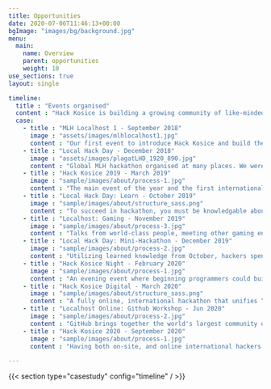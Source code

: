 ```yaml
---
title: Opportunities
date: 2020-07-06T11:46:13+00:00
bgImage: "images/bg/background.jpg"
menu:
  main:
    name: Overview
    parent: opportunities
    weight: 10
use_sections: true
layout: single

timeline:
  title : "Events organised"
  content : "Hack Kosice is building a growing community of like-minded people passionate about technology. Here is the list of events Hack Kosice organised for the hackers."
  case:
    - title : "MLH Localhost 1 - September 2018"
      image : "assets/images/mlhlocalhost1.jpg"
      content : "Our first event to introduce Hack Kosice and build the local community with MLH."
    - title : "Local Hack Day - December 2018"
      image : "assets/images/plagatLHD_1920_890.jpg"
      content : "Global MLH hackathon organised at many places. We were one of the hosts."
    - title : "Hack Kosice 2019 - March 2019"
      image : "sample/images/about/process-1.jpg"
      content : "The main event of the year and the first international student hackathon with accreditation from Major League Hacking in Slovakia. 150 participants were chosen from 551 registrations from 44 countries to compete in different categories and created an inspirational environment of the international hackathon."
    - title : "Local Hack Day: Learn - October 2019"
      image : "sample/images/about/structure_sass.png"
      content : "To succeed in hackathon, you must be knowledgable about new and exciting technologies. In this one day conference, we introduced hackers to new software and services that can make their next project better than ever."
    - title : "Localhost: Gaming - November 2019"
      image : "sample/images/about/process-3.jpg"
      content : "Talks from world-class people, meeting other gaming enthusiasts and eat free pizza - all for hackers who attended this one-day event."
    - title : "Local Hack Day: Mini-Hackathon - December 2019"
      image : "sample/images/about/process-2.jpg"
      content : "Utilizing learned knowledge from October, hackers spent 12 hours creating small and simple, but interesting projects in a friendly half-hackathon."
    - title : "Hack Kosice Night - February 2020"
      image : "sample/images/about/process-1.jpg"
      content : "An evening event where beginning programmers could build their first skills for Amazon Alexa. Furthermore, the author of the best project won the Amazon Echo Dot 3!"
    - title : "Hack Kosice Digital - March 2020"
      image : "sample/images/about/structure_sass.png"
      content : "A fully online, international hackathon that unifies “best brains” to fight the pandemic. Hack Kosice Digital, supported by Major League Hacking, was a full weekend online event so that hackers could get enough of sleep! Winning projects were pushed to health authorities!"
    - title : "Localhost Online: Github Workshop - Jun 2020"
      image : "sample/images/about/process-2.jpg"
      content : "GitHub brings together the world's largest community of developers to discover, share, and build better software. In this workshop, attendes learned how to use git effectively and get their projects on next level."
    - title : "Hack Kosice 2020 - September 2020"
      image : "sample/images/about/process-1.jpg"
      content : "Having both on-site, and online international hackers makes from Hack Kosice 2020 a first hybrid hackathon in centre Europe. With support from Major League Hacking, Hack Kosice 2020 will get into th eline of the highest qualitative class of student hackathons all around the world."

---
```



{{< section type="casestudy" config="timeline" / >}}

